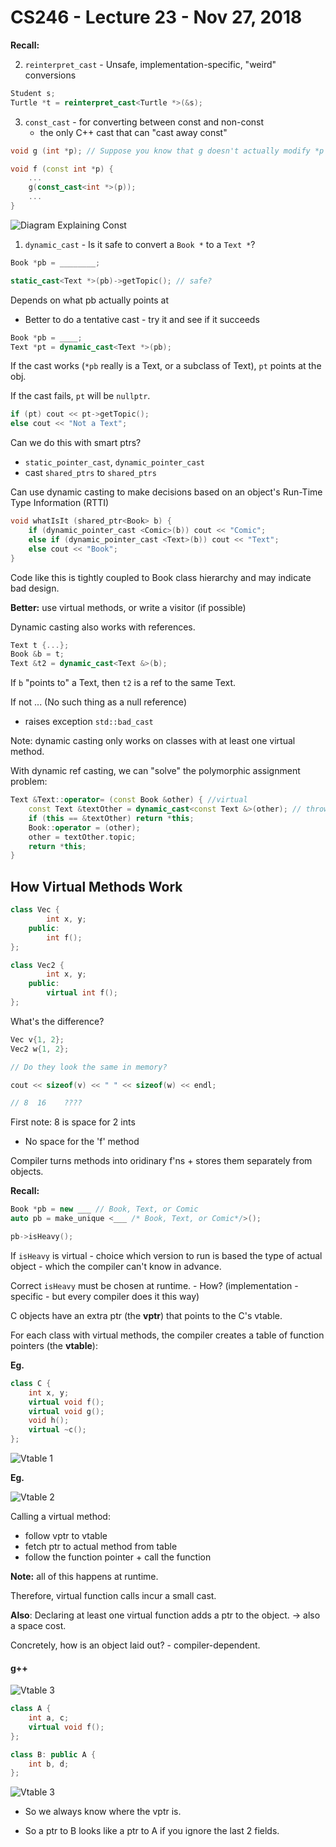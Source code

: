 # CS246 - Lecture 23 - Nov 27, 2018

**Recall:**

2. `reinterpret_cast` - Unsafe, implementation-specific, "weird" conversions

```C++
Student s;
Turtle *t = reinterpret_cast<Turtle *>(&s);
```
3. `const_cast` - for converting between const and non-const
    - the only C++ cast that can "cast away const"

```C++
void g (int *p); // Suppose you know that g doesn't actually modify *p

void f (const int *p) {
    ...
    g(const_cast<int *>(p));
    ...
}
```

![Diagram Explaining Const](Images/CS246_Lecture23_Nov_27_Const_Poisoning.jpg "diagram showing what happens with const posioning one half const correct and other not")


1. `dynamic_cast` - Is it safe to convert a `Book *` to a `Text *`?

```C++
Book *pb = ________;

static_cast<Text *>(pb)->getTopic(); // safe?
```

Depends on what pb actually points at
- Better to do a tentative cast - try it and see if it succeeds

```C++
Book *pb = ____;
Text *pt = dynamic_cast<Text *>(pb);
```

If the cast works (`*pb` really is a Text, or a subclass of Text), `pt` points at the obj.

If the cast fails, `pt` will be `nullptr`.

```C++
if (pt) cout << pt->getTopic();
else cout << "Not a Text";
```
Can we do this with smart ptrs?

- `static_pointer_cast`, `dynamic_pointer_cast`
- cast `shared_ptrs` to `shared_ptrs`

Can use dynamic casting to make decisions based on an object's Run-Time Type Information (RTTI)

```C++
void whatIsIt (shared_ptr<Book> b) {
    if (dynamic_pointer_cast <Comic>(b)) cout << "Comic";
    else if (dynamic_pointer_cast <Text>(b)) cout << "Text";
    else cout << "Book";
}
```
Code like this is tightly coupled to Book class hierarchy and may indicate bad design.

**Better:** use virtual methods, or write a visitor (if possible)

Dynamic casting also works with references.

```C++
Text t {...};
Book &b = t;
Text &t2 = dynamic_cast<Text &>(b);
```
If `b` "points to" a Text, then `t2` is a ref to the same Text.

If not ... (No such thing as a null reference)

- raises exception `std::bad_cast`

Note: dynamic casting only works on classes with at least one virtual method.

With dynamic ref casting, we can "solve" the polymorphic assignment problem:

```C++
Text &Text::operator= (const Book &other) { //virtual
    const Text &textOther = dynamic_cast<const Text &>(other); // throws if other is not a Text
    if (this == &textOther) return *this;
    Book::operator = (other);
    other = textOther.topic;
    return *this;
}
```
## How Virtual Methods Work

```C++
class Vec {
        int x, y;
    public:
        int f();
};

class Vec2 {
        int x, y;
    public:
        virtual int f();
};
```

What's the difference?

```C++
Vec v{1, 2};
Vec2 w{1, 2}; 

// Do they look the same in memory?

cout << sizeof(v) << " " << sizeof(w) << endl;

// 8  16    ????
```

First note: 8 is space for 2 ints
- No space for the 'f' method

Compiler turns methods into oridinary f'ns + stores them separately from objects.

**Recall:** 

```C++
Book *pb = new ___ // Book, Text, or Comic
auto pb = make_unique <___ /* Book, Text, or Comic*/>();

pb->isHeavy();
```

If `isHeavy` is virtual - choice which version to run is based the type of actual object - which the compiler can't know in advance.

Correct `isHeavy` must be chosen at runtime. - How?
(implementation - specific - but every compiler does it this way)

C objects have an extra ptr (the **vptr**) that points to the C's vtable.

For each class with virtual methods, the compiler creates a table of function pointers (the **vtable**):

**Eg.** 

```C++ 
class C {
    int x, y;
    virtual void f();
    virtual void g();
    void h();
    virtual ~c();
};
```

![Vtable 1](Images/CS246_Lecture23_Nov_27_vtable_Diagram1.jpg "Showing vtable for C c,d;")

**Eg.**

![Vtable 2](Images/CS246_Lecture23_Nov_27_vtable_BookAndText.jpg "Showing vtable diagram for book and text")

Calling a virtual method:

- follow vptr to vtable
- fetch ptr to actual method from table
- follow the function pointer + call the function

**Note:** all of this happens at runtime.


Therefore, virtual function calls incur a small cast.

**Also**: Declaring at least one virtual function adds a ptr to the object. -> also a space cost.

Concretely, how is an object laid out? - compiler-dependent.

#### g++
 ![Vtable 3](Images/CS246_Lecture23_Nov_27_vtable_g++.jpg "Showing vtable diagram for how g++ does this")

 ```C++
 class A {
     int a, c;
     virtual void f();
 };

 class B: public A {
     int b, d;
 };

```
![Vtable 3](Images/CS246_Lecture23_Nov_27_vtable_A_AND_B.jpg "Showing vtable diagram for class A and B")

- So we always know where the vptr is.

- So a ptr to B looks like a ptr to A if you ignore the last 2 fields.









